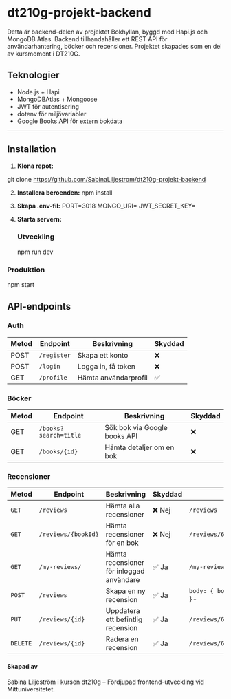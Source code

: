 # dt210g-projekt-backend

Detta är backend-delen av projektet Bokhyllan, byggd med Hapi.js och MongoDB Atlas.
Backend tillhandahåller ett REST API för användarhantering, böcker och recensioner. Projektet skapades som en del av kursmoment i DT210G.

## Teknologier

- Node.js + Hapi
- MongoDBAtlas + Mongoose
- JWT för autentisering
- dotenv för miljövariabler
- Google Books API för extern bokdata

---

## Installation

1. **Klona repot:**

git clone https://github.com/SabinaLiljestrom/dt210g-projekt-backend

2. **Installera beroenden:**
   npm install

3. **Skapa .env-fil:**
   PORT=3018
   MONGO_URI=<din-mongodb-atlas-connection-string>
   JWT_SECRET_KEY=<valfri-hemlig-nyckel>

4. **Starta servern:**
   ### Utveckling
   npm run dev

### Produktion

npm start

## API-endpoints

### Auth

| Metod | Endpoint    | Beskrivning          | Skyddad |
| ----- | ----------- | -------------------- | ------- |
| POST  | `/register` | Skapa ett konto      | ❌      |
| POST  | `/login`    | Logga in, få token   | ❌      |
| GET   | `/profile`  | Hämta användarprofil | ✅      |

### Böcker

| Metod | Endpoint              | Beskrivning                  | Skyddad |
| ----- | --------------------- | ---------------------------- | ------- |
| GET   | `/books?search=title` | Sök bok via Google books API | ❌      |
| GET   | `/books/{id}`         | Hämta detaljer om en bok     | ❌      |

### Recensioner

| Metod    | Endpoint            | Beskrivning                              | Skyddad | Exempel                              |
| -------- | ------------------- | ---------------------------------------- | ------- | ------------------------------------ |
| `GET`    | `/reviews`          | Hämta alla recensioner                   | ❌ Nej  | `/reviews`                           |
| `GET`    | `/reviews/{bookId}` | Hämta recensioner för en bok             | ❌ Nej  | `/reviews/665dabc12345abcd6789efgh`  |
| `GET`    | `/my-reviews/`      | Hämta recensioner för inloggad användare | ✅ Ja   | `/my-reviews/`                       |
| `POST`   | `/reviews`          | Skapa en ny recension                    | ✅ Ja   | `body: { bookId, content, rating }`- |
| `PUT`    | `/reviews/{id}`     | Uppdatera ett befintlig recension        | ✅ Ja   | `/reviews/665dabc12345abcd6789efgh`  |
| `DELETE` | `/reviews/{id}`     | Radera en recension                      | ✅ Ja   | `/reviews/665dabc12345abcd6789efgh`  |

#### Skapad av

Sabina Liljeström i kursen dt210g – Fördjupad frontend-utveckling vid Mittuniversitetet.
